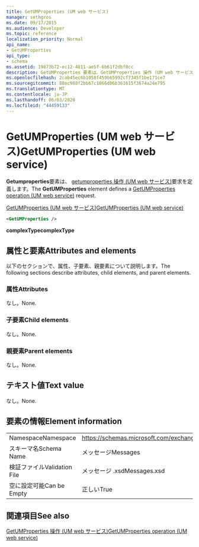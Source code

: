 ```yaml
---
title: GetUMProperties (UM web サービス)
manager: sethgros
ms.date: 09/17/2015
ms.audience: Developer
ms.topic: reference
localization_priority: Normal
api_name:
- GetUMProperties
api_type:
- schema
ms.assetid: 19873b72-ec12-4811-ae5f-6b61f2dbf0cc
description: GetUMProperties 要素は、GetUMProperties 操作 (UM web サービス) 要求を定義します。
ms.openlocfilehash: 2cab45ec6b1058f459b65992cf7345f1be171ce7
ms.sourcegitcommit: 88ec988f2bb67c1866d06b361615f3674a24e795
ms.translationtype: MT
ms.contentlocale: ja-JP
ms.lasthandoff: 06/03/2020
ms.locfileid: "44459133"
---
```

# <a name="getumproperties-um-web-service"></a><span data-ttu-id="2cdf0-103">GetUMProperties (UM web サービス)</span><span class="sxs-lookup"><span data-stu-id="2cdf0-103">GetUMProperties (UM web service)</span></span>

<span data-ttu-id="2cdf0-104">**Getumproperties**要素は、 [getumproperties 操作 (UM web サービス)](getumproperties-operation-um-web-service.md)要求を定義します。</span><span class="sxs-lookup"><span data-stu-id="2cdf0-104">The **GetUMProperties** element defines a [GetUMProperties operation (UM web service)](getumproperties-operation-um-web-service.md) request.</span></span> 
  
[<span data-ttu-id="2cdf0-105">GetUMProperties (UM web サービス)</span><span class="sxs-lookup"><span data-stu-id="2cdf0-105">GetUMProperties (UM web service)</span></span>](getumproperties-um-web-service.md)
  
```xml
<GetUMProperties />
```

 <span data-ttu-id="2cdf0-106">**complexType**</span><span class="sxs-lookup"><span data-stu-id="2cdf0-106">**complexType**</span></span>
## <a name="attributes-and-elements"></a><span data-ttu-id="2cdf0-107">属性と要素</span><span class="sxs-lookup"><span data-stu-id="2cdf0-107">Attributes and elements</span></span>

<span data-ttu-id="2cdf0-108">以下のセクションで、属性、子要素、親要素について説明します。</span><span class="sxs-lookup"><span data-stu-id="2cdf0-108">The following sections describe attributes, child elements, and parent elements.</span></span>
  
### <a name="attributes"></a><span data-ttu-id="2cdf0-109">属性</span><span class="sxs-lookup"><span data-stu-id="2cdf0-109">Attributes</span></span>

<span data-ttu-id="2cdf0-110">なし。</span><span class="sxs-lookup"><span data-stu-id="2cdf0-110">None.</span></span>
  
### <a name="child-elements"></a><span data-ttu-id="2cdf0-111">子要素</span><span class="sxs-lookup"><span data-stu-id="2cdf0-111">Child elements</span></span>

<span data-ttu-id="2cdf0-112">なし。</span><span class="sxs-lookup"><span data-stu-id="2cdf0-112">None.</span></span>
  
### <a name="parent-elements"></a><span data-ttu-id="2cdf0-113">親要素</span><span class="sxs-lookup"><span data-stu-id="2cdf0-113">Parent elements</span></span>

<span data-ttu-id="2cdf0-114">なし。</span><span class="sxs-lookup"><span data-stu-id="2cdf0-114">None.</span></span>
  
## <a name="text-value"></a><span data-ttu-id="2cdf0-115">テキスト値</span><span class="sxs-lookup"><span data-stu-id="2cdf0-115">Text value</span></span>

<span data-ttu-id="2cdf0-116">なし。</span><span class="sxs-lookup"><span data-stu-id="2cdf0-116">None.</span></span>
  
## <a name="element-information"></a><span data-ttu-id="2cdf0-117">要素の情報</span><span class="sxs-lookup"><span data-stu-id="2cdf0-117">Element information</span></span>

|||
|:-----|:-----|
|<span data-ttu-id="2cdf0-118">Namespace</span><span class="sxs-lookup"><span data-stu-id="2cdf0-118">Namespace</span></span>  <br/> |https://schemas.microsoft.com/exchange/services/2006/messages  <br/> |
|<span data-ttu-id="2cdf0-119">スキーマ名</span><span class="sxs-lookup"><span data-stu-id="2cdf0-119">Schema Name</span></span>  <br/> |<span data-ttu-id="2cdf0-120">メッセージ</span><span class="sxs-lookup"><span data-stu-id="2cdf0-120">Messages</span></span>  <br/> |
|<span data-ttu-id="2cdf0-121">検証ファイル</span><span class="sxs-lookup"><span data-stu-id="2cdf0-121">Validation File</span></span>  <br/> |<span data-ttu-id="2cdf0-122">メッセージ .xsd</span><span class="sxs-lookup"><span data-stu-id="2cdf0-122">Messages.xsd</span></span>  <br/> |
|<span data-ttu-id="2cdf0-123">空に設定可能</span><span class="sxs-lookup"><span data-stu-id="2cdf0-123">Can be Empty</span></span>  <br/> |<span data-ttu-id="2cdf0-124">正しい</span><span class="sxs-lookup"><span data-stu-id="2cdf0-124">True</span></span>  <br/> |
   
## <a name="see-also"></a><span data-ttu-id="2cdf0-125">関連項目</span><span class="sxs-lookup"><span data-stu-id="2cdf0-125">See also</span></span>



[<span data-ttu-id="2cdf0-126">GetUMProperties 操作 (UM web サービス)</span><span class="sxs-lookup"><span data-stu-id="2cdf0-126">GetUMProperties operation (UM web service)</span></span>](getumproperties-operation-um-web-service.md)

